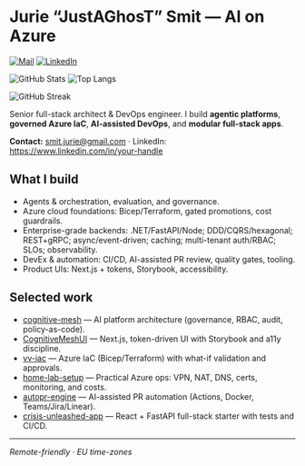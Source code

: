 # Jurie “JustAGhosT” Smit — AI on Azure

[![Mail](https://img.shields.io/badge/email-smit.jurie%40gmail.com-blue)](mailto:smit.jurie@gmail.com)
[![LinkedIn](https://img.shields.io/badge/linkedin-justaghost-informational)](https://www.linkedin.com/in/your-handle)

![GitHub Stats](https://github-readme-stats.vercel.app/api?username=JustAGhosT&show_icons=true)
![Top Langs](https://github-readme-stats.vercel.app/api/top-langs/?username=JustAGhosT&layout=compact)

![GitHub Streak](https://streak-stats.demolab.com?user=JustAGhosT)

Senior full-stack architect & DevOps engineer. I build **agentic platforms**,
**governed Azure IaC**, **AI-assisted DevOps**, and **modular full-stack apps**.

**Contact:** smit.jurie@gmail.com · LinkedIn: https://www.linkedin.com/in/your-handle

## What I build
- Agents & orchestration, evaluation, and governance.
- Azure cloud foundations: Bicep/Terraform, gated promotions, cost guardrails.
- Enterprise-grade backends: .NET/FastAPI/Node; DDD/CQRS/hexagonal; REST+gRPC;
  async/event-driven; caching; multi-tenant auth/RBAC; SLOs; observability.
- DevEx & automation: CI/CD, AI-assisted PR review, quality gates, tooling.
- Product UIs: Next.js + tokens, Storybook, accessibility.

## Selected work
- [cognitive-mesh](https://github.com/JustAGhosT/cognitive-mesh) —
  AI platform architecture (governance, RBAC, audit, policy-as-code).
- [CognitiveMeshUI](https://github.com/JustAGhosT/CognitiveMeshUI) —
  Next.js, token-driven UI with Storybook and a11y discipline.
- [vv-iac](https://github.com/JustAGhosT/vv-iac) —
  Azure IaC (Bicep/Terraform) with what-if validation and approvals.
- [home-lab-setup](https://github.com/JustAGhosT/home-lab-setup) —
  Practical Azure ops: VPN, NAT, DNS, certs, monitoring, and costs.
- [autopr-engine](https://github.com/JustAGhosT/autopr-engine) —
  AI-assisted PR automation (Actions, Docker, Teams/Jira/Linear).
- [crisis-unleashed-app](https://github.com/JustAGhosT/crisis-unleashed-app) —
  React + FastAPI full-stack starter with tests and CI/CD.

---
*Remote-friendly · EU time-zones*
